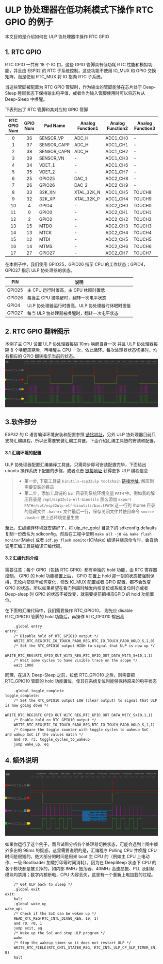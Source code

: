# ULP 协处理器在低功耗模式下操作 RTC GPIO 的例子

本文目的是介绍如何在 ULP 协处理器中操作 RTC GPIO 

## 1. RTC GPIO
RTC GPIO 一共有 18 个 IO 口，这些 GPIO 管脚具有低功耗 RTC 性能和模拟功能，并且由 ESP32 的 RTC 子系统控制。这些功能不使用 IO_MUX 和 GPIO 交换矩阵，而是使用 RTC_MUX 将 IO 指向 RTC 子系统。

当这些管脚被配置为 RTC GPIO 管脚时，作为输出的管脚能够在芯片处于 Deep-Sleep 睡眠状态下保持输出电平值，或者作为输入管脚使用时可以将芯片从 Deep-Sleep 中唤醒。

下表列出了 RTC 管脚和其对应的 GPIO 管脚

|RTC GPIO Num|GPIO Num|Pad Name|Analog Function1|Analog Function2|Analog Function3|
|:---:|:---:|---|---|---|---|
|0|36|SENSOR_VP|ADC_H|ADC1_CH0| - |
|1|37|SENSOR_CAPP|ADC_H|ADC1_CH1| - |
|2|38|SENSOR_CAPN|ADC_H|ADC1_CH2| - |
|3|39|SENSOR_VN| - |ADC1_CH3| - |
|4|34|VDET_1| - |ADC1_CH6| - |
|5|35|VDET_2| - |ADC1_CH7| - |
|6|25|GPIO25|DAC_1|ADC2_CH8| - |
|7|26|GPIO26|DAC_2|ADC2_CH9| - |
|8|33|32K_XN|XTAL_32K_N|ADC1_CH5|TOUCH8|
|9|32|32K_XP|XTAL_32K_P|ADC1_CH4|TOUCH9|
|10|4|GPIO4| - |ADC2_CH0|TOUCH0|
|11|0|GPIO0| - |ADC2_CH1|TOUCH1|
|12|2|GPIO2| - |ADC2_CH2|TOUCH2|
|13|15|MTDO| - |ADC2_CH3|TOUCH3|
|14|13|MTCK| - |ADC2_CH4|TOUCH4|
|15|12|MTDI| - |ADC2_CH5|TOUCH5|
|16|14|MTMS| - |ADC2_CH6|TOUCH6|
|17|27|GPIO27| - |ADC2_CH7|TOUCH7|

在本例子中，我们使用 GPIO25，GPIO26 指示 CPU 的工作状态；GPIO4，GPIO27 指示 ULP 协处理器的状态。

|PIN|说明|
|---|---|
|GPIO25|主 CPU 运行时置高，主 CPU 休眠时置低|
|GPIO26|每当主 CPU 被唤醒时，翻转一次电平状态|
|GPIO4|ULP 协处理器运行时置高，ULP 协处理器时休眠时置低|
|GPIO27|每当 ULP 协处理器被唤醒时，翻转一次电平状态|

## 2. RTC GPIO 翻转图示
本例子主 CPU 设置 ULP 协处理器每隔 10ms 唤醒自身一次 并且 ULP 协处理器每隔 8 个唤醒周期后，再唤醒主 CPU 一次，依此循环。每次处理器状态切换时，均有相应的 GPIO 翻转指示当前的状态。
![](../../../documents/_static/ulp_rtc_gpio/1.png)

## 3.软件部分
ESP32 的 C 语言编译环境安装和配置参照 [链接地址](https://docs.espressif.com/projects/esp-idf/en/stable/get-started/index.html#setup-toolchain)，另外 ULP 协处理器目前只支持汇编编程，所以还需要安装汇编工具链，下面介绍汇编工具链的安装和配置。
#### 3.1 汇编环境的配置
ULP 协处理器配置汇编编译工具链，只需两步即可安装配置完毕，下面给出 ubuntu 操作系统下配置的步骤，或者点击 [链接地址](https://docs.espressif.com/projects/esp-idf/en/stable/api-guides/ulp.html) 获得更多 ULP 编程信息
>* 第一步, 下载工具链 `binutils-esp32ulp toolchain`  [链接地址]( https://github.com/espressif/binutils-esp32ulp/wiki#downloads), 解压到需要安装的目录
>* 第二步，添加工具链的 `bin` 目录到系统环境变量 `PATH` 中。例如我的解压目录是 `/opt/esp32ulp-elf-binutils` 那么添加 `export PATH=/opt/esp32ulp-elf-binutils/bin:$PATH` 这一行到 /home 目录的隐藏文件 `.bashrc` 文件最后一行，保存关闭文件并使用命令 `source .bashrc` 使上述环境变量生效

至此，汇编编译环境就安装好了，将 ulp_rtc_gpio/ 目录下的 sdkconfig.defaults 复制一份改名为 sdkconfig，然后在工程中使用 `make all -j8 && make flash monitor`(Make) 或者 `idf.py flash monitor`(CMake) 编译并烧录命令时，会自动调用汇编工具链编译汇编代码。

#### 3.2 汇编代码介绍

需要注意：每个 GPIO（包括 RTC GPIO）都有单独的 hold 功能，由 RTC 寄存器控制。 GPIO 的 hold 功能被置上后， GPIO 在置上 hold 那一刻的状态被强制保持，无论内部信号如何变化，修改 IO_MUX 配置或者 GPIO 配置，都不会改变 GPIO 的状态。所以如果希望在看门狗超时触发内核复位或系统复位时亦或者 Deep-sleep 时 GPIO 的状态不被改变，就需要提前把相应GPIO 的 hold 功能置位。

在下面的汇编代码中，我们需要操作 RTC_GPIO10， 则先应 disable RTC_GPIO10 管脚的 hold 功能后，再操作 RTC_GPIO10 输出高
```
	.global entry
entry:
	/* Disable hold of RTC_GPIO10 output */
	WRITE_RTC_REG(RTC_IO_TOUCH_PAD0_REG,RTC_IO_TOUCH_PAD0_HOLD_S,1,0)
	/* Set the RTC_GPIO10 output HIGH to signal that ULP is now up */
	WRITE_RTC_REG(RTC_GPIO_OUT_W1TS_REG,RTC_GPIO_OUT_DATA_W1TS_S+10,1,1)
	/* Wait some cycles to have visible trace on the scope */
	wait 1000
```

同理，在进入 Deep-Sleep 之前，拉低 RTC_GPIO10 之后，则需要把 RTC_GPIO10 管脚的 hold 功能置位，使其在系统复位时能够保持原来的电平状态

```
	.global toggle_complete
toggle_complete:
	/* Set the RTC_GPIO10 output LOW (clear output) to signal that ULP is now going down */
	WRITE_RTC_REG(RTC_GPIO_OUT_W1TC_REG,RTC_GPIO_OUT_DATA_W1TC_S+10,1,1)
	/* Enable hold on RTC_GPIO10 output */
	WRITE_RTC_REG(RTC_IO_TOUCH_PAD0_REG,RTC_IO_TOUCH_PAD0_HOLD_S,1,1)
	/* Compare the toggle counter with toggle cycles to wakeup SoC  and wakup SoC if the values match */ 
	and r0, r3, toggle_cycles_to_wakeup
	jump wake_up, eq
```

## 4. 额外说明
![](../../../documents/_static/ulp_rtc_gpio/2.png)

如果你运行了这个例子，而且试图分析各个处理器切换状态，可能会遇到上图中额外多出的 98ms 的疑惑。这里需要说明的是，汇编程序 Polling CPU 并唤醒 CPU 时间是很短的，绝大部分的时间是用来 boot 主 CPU 的（例如主 CPU 上电动作、一级 Bootloader 加载打印等时间消耗）。因为在 DeepSleep 状态下 CPU 的各个模块都是被关掉的，如内部 8MHz 振荡器、40MHz 高速晶振、PLL 及射频模块均禁用；数字内核断电，CPU 内容丢失，这里有一个重新上电加载的过程。

```
	/* Get ULP back to sleep */
	.global exit
exit:
	halt
	.global wake_up
wake_up:
	/* Check if the SoC can be woken up */
	READ_RTC_REG(RTC_CNTL_DIAG0_REG, 19, 1)
	and r0, r0, 1
	jump exit, eq
	/* Wake up the SoC and stop ULP program */
	wake
	/* Stop the wakeup timer so it does not restart ULP */
	WRITE_RTC_FIELD(RTC_CNTL_STATE0_REG, RTC_CNTL_ULP_CP_SLP_TIMER_EN, 0)
	halt
```
 